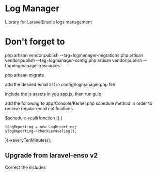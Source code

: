 # Log Manager

Library for LaravelEnso's logs management

# Don't forget to

php artisan vendor:publish --tag=logmanager-migrations
php artisan vendor:publish --tag=logmanager-config
php artisan vendor:publish --tag=logmanager-resources

php artisan migrate

add the desired email list in config/logmanager.php file

include the js assets in you app.js, then run gulp

add the following to app/Console/Kernel.php schedule method in order to receive regular email notifications.
>>>
$schedule->call(function () {

    $logReporting = new LogReporting;
    $logReporting->checkLaravelLog();
})->everyTenMinutes();
>>>

## Upgrade from laravel-enso v2

Correct the includes
